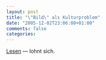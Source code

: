 ```yaml
---
layout: post
title: "\"Bild\" als Kulturproblem"
date: "2005-12-02T23:06:00+01:00"
comments: false
categories: 
---
```


<p><a href="http://www.online-merkur.de/seiten/lp200512b.php">Lesen</a> &#8212; lohnt sich.</p>


